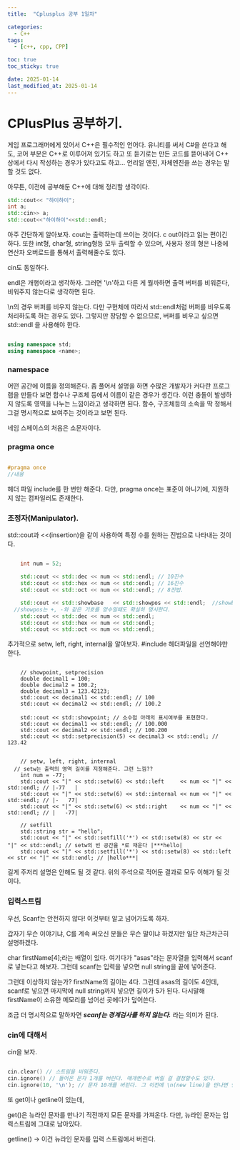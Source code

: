 ```yaml
---
title:  "Cplusplus 공부 1일차" 

categories:
  - C++
tags:
  - [c++, cpp, CPP]

toc: true
toc_sticky: true

date: 2025-01-14
last_modified_at: 2025-01-14
---
```


# CPlusPlus 공부하기.

게임 프로그래머에게 있어서 C++은 필수적인 언어다. 유니티를 써서 C#을 쓴다고 해도, 코어 부분은 C++로 이루어져 있기도 하고 또 듣기로는 만든 코드를 뜯어내어 C++ 상에서 다시 작성하는 경우가 있다고도 하고... 언리얼 엔진, 자체엔진을 쓰는 경우는 말할 것도 없다. 

아무튼, 이전에 공부해둔 C++에 대해 정리할 생각이다. 

```cpp
std::cout<< "하이하이";
int a;
std::cin>> a;
std::cout<<"하이하이"<<std::endl;

``` 

아주 간단하게 알아보자. cout는 출력하는데 쓰이는 것이다. c out이라고 읽는 편이긴 하다.
또한 int형, char형, string형등 모두 출력할 수 있으며, 사용자 정의 형은 나중에 연산자 오버로드를 통해서 출력해줄수도 있다.

cin도 동일하다. 

endl은 개행이라고 생각하자. 그러면 '\n'하고 다른 게 뭘까하면 출력 버퍼를 비워준다, 비워주지 않는다로 생각하면 된다.

\n의 경우 버퍼를 비우지 않는다. 다만 구현체에 따라서 std::endl처럼 버퍼를 비우도록 처리하도록 하는 경우도 있다. 그렇지만 장담할 수 없으므로, 버퍼를 비우고 싶으면 std::endl 을 사용해야 한다.


```cpp

using namespace std;
using namespace <name>;

```

### namespace 

어떤 공간에 이름을 정의해준다. 좀 풀어서 설명을 하면 수많은 개발자가 커다란 프로그램을 만들다 보면 함수나 구조체 등에서 이름이 같은 경우가 생긴다.
이런 충돌이 발생하지 않도록 영역을 나누는 느낌이라고 생각하면 된다. 함수, 구조체등의 소속을 딱 정해서 그걸 명시적으로 보여주는 것이라고 보면 된다.

네임 스페이스의 처음은 소문자이다. 


### pragma once

```cpp

#pragma once
//내용
```
헤더 파일 include를 한 번만 해준다. 다만, pragma once는 표준이 아니기에, 지원하지 않는 컴파일러도 존재한다. 



### 조정자(Manipulator). 

std::cout과 <<(insertion)을 같이 사용하여 특정 수를 원하는 진법으로 나타내는 것이다.

```cpp

	int num = 52;

	std::cout << std::dec << num << std::endl; // 10진수
	std::cout << std::hex << num << std::endl; // 16진수
	std::cout << std::oct << num << std::endl; // 8진법.

	std::cout << std::showbase   << std::showpos << std::endl;  //showbase는 0x,나 0과 같은 16진수, 8진수의 기호를 보여주고, 
  //showpos는 +, -와 같은 기호를 양수일때도 확실히 명시한다. 
	std::cout << std::dec << num << std::endl; 
	std::cout << std::hex << num << std::endl;
	std::cout << std::oct << num << std::endl;

```


추가적으로 setw, left, right, internal을 알아보자.
#include <iomanip> 헤더파일을 선언해야만 한다.


```

	// showpoint, setprecision
	double decimal1 = 100;
	double decimal2 = 100.2;
	double decimal3 = 123.42123;
	std::cout << decimal1 << std::endl; // 100
	std::cout << decimal2 << std::endl; // 100.2

	std::cout << std::showpoint; // 소수점 아래의 표시여부를 표현한다. 
	std::cout << decimal1 << std::endl; // 100.000
	std::cout << decimal2 << std::endl; // 100.200
	std::cout << std::setprecision(5) << decimal3 << std::endl; // 123.42


	// setw, left, right, internal
  // setw는 출력의 영역 길이를 지정해준다. 그런 느낌??
	int num = -77;
	std::cout << "|" << std::setw(6) << std::left     << num << "|" << std::endl; // |-77   |
	std::cout << "|" << std::setw(6) << std::internal << num << "|" << std::endl; // |-   77|
	std::cout << "|" << std::setw(6) << std::right    << num << "|" << std::endl; // |   -77|
	
	// setfill
	std::string str = "hello";
	std::cout << "|" << std::setfill('*') << std::setw(8) << str << "|" << std::endl; // setw의 빈 공간을 *로 채운다 |***hello|
	std::cout << "|" << std::setfill('*') << std::setw(8) << std::left << str << "|" << std::endl; // |hello***|

```

길게 주저리 설명은 안해도 될 것 같다. 위의 주석으로 적어둔 결과로 모두 이해가 될 것이다. 


### 입력스트림

우선, Scanf는 안전하지 않다! 이것부터 알고 넘어가도록 하자. 

갑자기 무슨 이야기냐, C를 계속 써오신 분들은 무슨 말이냐 하겠지만 일단 차근차근히 설명하겠다.


char firstName[4];라는 배열이 있다. 여기다가 "asas"라는 문자열을 입력해서 scanf로 넣는다고 해보자. 
그런데 scanf는 입력을 넣으면 null string을 끝에 넣어준다.

그런데 이상하지 않는가? firstName의 길이는 4다. 그런데 asas의 길이도 4인데, scanf로 넣으면 마지막에 null string까지 넣으면 길이가 5가 된다.
다시말해 firstName이 소유한 메모리를 넘어선 곳에다가 덮어쓴다. 

조금 더 명시적으로 말하자면 ***scanf는 경계검사를 하지 않는다.*** 라는 의미가 된다. 


### cin에 대해서

cin을 보자. 


```cpp

cin.clear() // 스트림을 비워준다.
cin.ignore() // 들어온 문자 1개를 버린다. 매개변수로 버릴 걸 결정할수도 있다. 
cin.ignore(10, '\n'); // 문자 10개를 버린다. 그 이전에 \n(new line)을 만나면 멈춘다.

```

또 get이나 getline이 있는데, 

get()은 뉴라인 문자를 만나기 직전까지 모든 문자를 가져온다. 다만, 뉴라인 문자는 입력스트림에 그대로 남아있다.

getline() -> 이건 뉴라인 문자를 입력 스트림에서 버린다. 